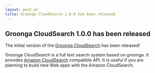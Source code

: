 ```yaml
---
layout: post.en
title: Groonga CloudSearch 1.0.0 has been released
---
```


## Groonga CloudSearch 1.0.0 has been released

The initial version of the [Groonga CloudSearch](http://gcs.groonga.org/) has been released!

Groonga CloudSearch is a full text search system based on groonga. It provides [Amazon CloudSearch](http://aws.amazon.com/en/cloudsearch/) compatible API. It is useful if you are planning to build new Web apps with the Amazon CloudSearch.
